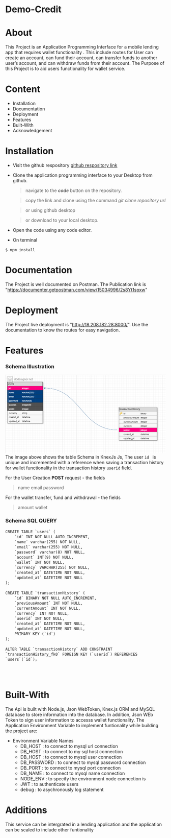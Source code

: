 # Demo-Credit
# About

This Project is an Application Programming Interface for a mobile lending app that requires wallet functionality . This include routes for User  can create an account, can fund their account, can transfer funds to another user’s account, and can withdraw funds from their account. The Purpose of this Project is to aid users functionality for wallet service.

# Content

- Installation
- Documentation
- Deployment
- Features
- Built-With
- Acknowledgement

# Installation
- Visit the github respository [github respository link](https://github.com/Beloved1310/Demo-Credit)
- Clone the application programming interface to your Desktop from github.

  > navigate to the **_code_** button on the repository.

  > copy the link and clone using the command _git clone repository url_

  > or using github desktop

  > or download to your local desktop.

- Open the code using any code editor.

- On terminal

```
$ npm install
```

# Documentation

The Project is well documented on Postman. The Publication link is "https://documenter.getpostman.com/view/15034996/2s8Yt1spxw"

# Deployment

The Project live deployment is "http://18.208.182.28:8000/". Use the documentation to know the routes for easy navigation.

# Features
 ### Schema Illustration
![Algorithm schema](./dbpng.png)
The image above shows the table Schema in KnexJs Js, The user `id ` is unique and incremented with a reference when saving a transaction history for wallet functionality in the transaction history `userid` field. 

For the  User Creation **POST**  request - the fields 
   > name
   > email
   > password

For the wallet transfer, fund and withdrawal - the fields
   > amount
   > wallet

### Schema SQL QUERY 

```
CREATE TABLE `users` (
	`id` INT NOT NULL AUTO_INCREMENT,
	`name` varchar(255) NOT NULL,
	`email` varchar(255) NOT NULL,
	`password` varchar(8) NOT NULL,
	`account` INT(9) NOT NULL,
	`wallet` INT NOT NULL,
	`currency` VARCHAR(255) NOT NULL,
	`created_at` DATETIME NOT NULL,
	`updated_at` DATETIME NOT NULL
);

CREATE TABLE `transactionHistory` (
	`id` BINARY NOT NULL AUTO_INCREMENT,
	`previousAmount` INT NOT NULL,
	`currentAmount` INT NOT NULL,
	`currency` INT NOT NULL,
	`userid` INT NOT NULL,
	`created_at` DATETIME NOT NULL,
	`updated_at` DATETIME NOT NULL,
	PRIMARY KEY (`id`)
);

ALTER TABLE `transactionHistory` ADD CONSTRAINT `transactionHistory_fk0` FOREIGN KEY (`userid`) REFERENCES `users`(`id`);




```
# Built-With

The Api is built with Node.js, Json WebToken, Knex.js ORM and MySQL database to store information into the database. In addition, Json WEb Token to sign user information to accesss wallet functionality. The Application Environment Variable to implement funtionality while building the project are:


- Environment Variable Names
  - DB_HOST : to connect to  mysql url connection
  - DB_HOST : to connect to my sql host connection
  - DB_HOST : to connect to mysql  user connection
  - DB_PASSWORD : to connect to mysql  password connection
  - DB_PORT : to connect to mysql  port connection
  - DB_NAME : to connect to mysql  name connection
  - NODE_ENV : to specify the environment node connection is
  - JWT : to authenticate users
  - debug : to asychronously log statement
# Additions

This service can be intergrated in a lending application and the application can be scaled to include other funtionality